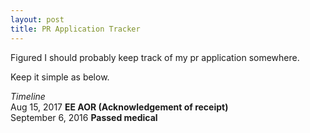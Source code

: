 ```yaml
---
layout: post
title: PR Application Tracker
---
```


Figured I should probably keep track of my pr application somewhere.  

Keep it simple as below.  

_Timeline_  
Aug 15, 2017  **EE AOR (Acknowledgement of receipt)**  
September 6, 2016 **Passed medical**  
